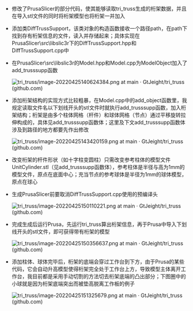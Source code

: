 - 修改了PrusaSlicer的部分代码，使其能够读取tri_truss生成的桁架数据，并且在导入stl文件的同时将桁架模型也将桁架一并加入

- 添加类DiffTrussSupport，该类对象的构造函数接收一个路径path，在path下找到存有桁架信息的文件，读入并存储起来；具体实现在PrusaSlicer\src\libslic3r下的DiffTrussSupport.hpp和DiffTrussSupport.cpp中

- 在PrusaSlicer\src\libslic3r的Model.hpp和Model.cpp为ModelObject加入了add_trusssupp函数

  ![tri_truss/image-20220425140624384.png at main · GtJeight/tri_truss (github.com)](https://github.com/GtJeight/tri_truss/blob/main/images/image-20220425140624384.png)

- 添加桁架结构的实现方式比较粗暴，在Model.cpp中的add_object函数里，我规定读取文件名以下划线开头的stl文件时就执行add_trusssupp函数，加入桁架结构；桁架是由多个柱体网格（杆件）和球体网格（节点）通过平移旋转拉伸构成的，具体见add_trusssupp函数体；这里及下文add_trusssupp函数体涉及到路径的地方都要先作出修改

  ![tri_truss/image-20220425143420159.png at main · GtJeight/tri_truss (github.com)](https://github.com/GtJeight/tri_truss/blob/main/images/image-20220425143420159.png)

- 改变桁架的杆件形状（如十字柱变圆柱）只需改变参考柱体的模型文件UnitCylinder.stl（见add_trusssupp函数体），参考柱体是半径与高为1mm的模型文件，原点在底面中心；充当节点的参考球体是半径为1mm的球体模型，原点在球心

- 生成PrusaSlicer前要取消DiffTrussSupport.cpp使用的预编译头

  ![tri_truss/image-20220425150110221.png at main · GtJeight/tri_truss (github.com)](https://github.com/GtJeight/tri_truss/blob/main/images/image-20220425150110221.png)

- 完成生成后运行Prusa，先运行tri_truss算出桁架信息，再于Prusa中导入下划线开头的stl文件，即可获得带有桁架的模型

  ![tri_truss/image-20220425150356637.png at main · GtJeight/tri_truss (github.com)](https://github.com/GtJeight/tri_truss/blob/main/images/image-20220425150356637.png)

- 添加柱体、球体完毕后，桁架的底端会穿过工作台到下方，由于Prusa的某些代码，它会自动升高模型使得桁架完全处于工作台上方，导致模型主体离开工作台，我目前都是采用手动切割的方法切去桁架底端的凸出部分；下图圈中的小球就是因为桁架底端突出而被垫高脱离工作板的例子

  ![tri_truss/image-20220425151325679.png at main · GtJeight/tri_truss (github.com)](https://github.com/GtJeight/tri_truss/blob/main/images/image-20220425151325679.png)

